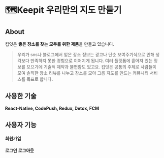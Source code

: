 # 🗺️Keepit 우리만의 지도 만들기
## About
킵잇은 **좋은 장소를 찾는 모두를 위한 제품**을 만들고 있습니다. 
> 우리가 sns나 블로그에서 얻은 장소 정보는 광고나 단순 보여주기식으로 인해 생각보다 만족하지 못한 경험으로 이어지게 됩니다. 
여러 플랫폼에 흩어져 있는 정보를 모으기에 기술적 제약과 불편함도 있고요. 
킵잇은 공통의 주제로 사람들이 모여 솔직한 장소 리뷰를 나누고 장소를 모아 그룹 지도를 만드는 커뮤니티 서비스를 목표로 합니다. 


## 사용한 기술

**React-Native, CodePush, Redux, Detox, FCM**

## 사용자 기능

#### 회원가입
#### 로그인 로그아웃